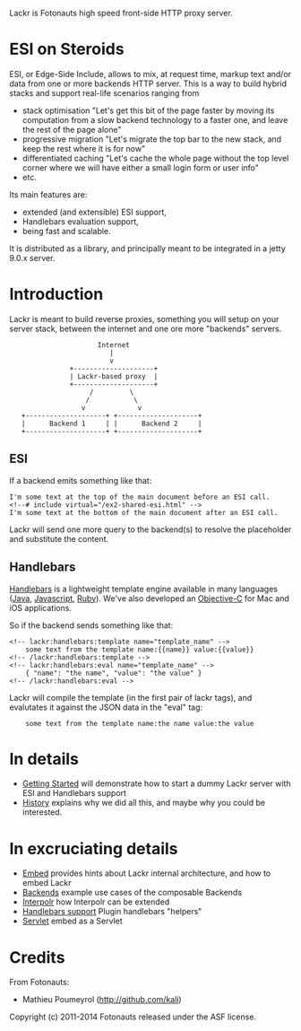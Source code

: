 Lackr is Fotonauts high speed front-side HTTP proxy server.

ESI on Steroids
========

ESI, or Edge-Side Include, allows to mix, at request time, markup text and/or data
from one or more backends HTTP server. This is a way to build hybrid stacks and
support real-life scenarios ranging from
- stack optimisation "Let's get this bit of the page faster by moving its computation
  from a slow backend technology to a faster one, and leave the rest of the page alone"
- progressive migration "Let's migrate the top bar to the new stack, and keep
  the rest where it is for now"
- differentiated caching "Let's cache the whole page without the top level corner where
  we will have either a small login form or user info"
- etc.

Its main features are:
- extended (and extensible) ESI support,
- Handlebars evaluation support,
- being fast and scalable.

It is distributed as a library, and principally meant to be integrated in a
jetty 9.0.x server.

Introduction
=============

Lackr is meant to build reverse proxies, something you will setup on your server stack,
between the internet and one ore more "backends" servers.

                          Internet
                             |
                             v
                   +--------------------+
                   | Lackr-based proxy  |
                   +--------------------+
                        /         \
                       /           \
                      v             v
       +--------------------+ +--------------------+
       |      Backend 1     | |      Backend 2     |
       +--------------------+ +--------------------+

ESI
---

If a backend emits something like that:

```
I'm some text at the top of the main document before an ESI call.
<!--# include virtual="/ex2-shared-esi.html" -->
I'm some text at the bottom of the main document after an ESI call.
```

Lackr will send one more query to the backend(s) to resolve the placeholder and
substitute the content.

Handlebars
----------

[Handlebars](http://handlebarsjs.com/) is a lightweight template engine available in many languages ([Java](https://github.com/jknack/handlebars.java), [Javascript](http://handlebarsjs.com/), [Ruby](https://github.com/cowboyd/handlebars.rb)). We've also developed an [Objective-C](https://github.com/fotonauts/handlebars-objc) for Mac and iOS applications. 

So if the backend sends something like that:

```
<!-- lackr:handlebars:template name="template_name" -->
    some text from the template name:{{name}} value:{{value}}
<!-- /lackr:handlebars:template -->
<!-- lackr:handlebars:eval name="template_name" -->
    { "name": "the name", "value": "the value" }
<!-- /lackr:handlebars:eval -->
```

Lackr will compile the template (in the first pair of lackr tags), and evalutates
it against the JSON data in the "eval" tag:

```
    some text from the template name:the name value:the value
```

In details
==========

- [Getting Started](doc/getting-started.md) will demonstrate how to start a dummy Lackr server with ESI and Handlebars
  support
- [History](doc/history.md) explains why we did all this, and maybe why you could be interested.

In excruciating details
=======================

- [Embed](doc/embed.md) provides hints about Lackr internal architecture, and how to embed Lackr
- [Backends](doc/backends.md) example use cases of the composable Backends
- [Interpolr](doc/interpolr.md) how Interpolr can be extended
- [Handlebars support](doc/handlebars.md) Plugin handlebars "helpers"
- [Servlet](doc/servlet.md) embed as a Servlet


Credits
=======

From Fotonauts:

- Mathieu Poumeyrol (http://github.com/kali)

Copyright (c) 2011-2014 Fotonauts released under the ASF license.

